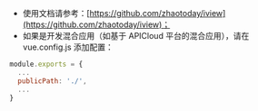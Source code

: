 - 使用文档请参考：[https://github.com/zhaotoday/iview](https://github.com/zhaotoday/iview)；
- 如果是开发混合应用（如基于 APICloud 平台的混合应用），请在 vue.config.js 添加配置：
```js
module.exports = {
  ...
  publicPath: './',
  ...
}
```
